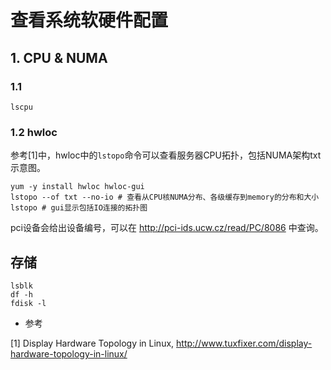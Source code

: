 # 查看系统软硬件配置

## 1. CPU & NUMA

### 1.1
```
lscpu
```

### 1.2 hwloc
参考[1]中，hwloc中的`lstopo`命令可以查看服务器CPU拓扑，包括NUMA架构txt示意图。
```
yum -y install hwloc hwloc-gui
lstopo --of txt --no-io # 查看从CPU核NUMA分布、各级缓存到memory的分布和大小
lstopo # gui显示包括IO连接的拓扑图
```
pci设备会给出设备编号，可以在 http://pci-ids.ucw.cz/read/PC/8086 中查询。

## 存储
```
lsblk
df -h
fdisk -l
```



* 参考

[1] Display Hardware Topology in Linux, http://www.tuxfixer.com/display-hardware-topology-in-linux/